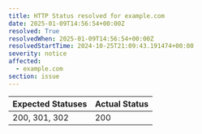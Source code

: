 ```yaml
---
title: HTTP Status resolved for example.com
date: 2025-01-09T14:56:54+00:00Z
resolved: True
resolvedWhen: 2025-01-09T14:56:54+00:00Z
resolvedStartTime: 2024-10-25T21:09:43.191474+00:00
severity: notice
affected:
  - example.com
section: issue
---
```


| Expected Statuses | Actual Status  |
|-------------------|----------------|
| 200, 301, 302 | 200 |
